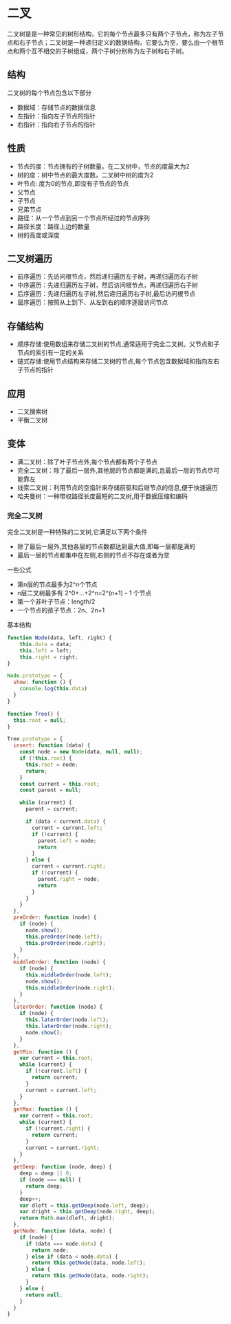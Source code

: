 # 二叉

二叉树是是一种常见的树形结构，它的每个节点最多只有两个子节点，称为左子节点和右子节点；二叉树是一种递归定义的数据结构，它要么为空，要么由一个根节点和两个互不相交的子树组成，两个子树分别称为左子树和右子树。

## 结构

二叉树的每个节点包含以下部分

- 数据域：存储节点的数据信息
- 左指针：指向左子节点的指针
- 右指针：指向右子节点的指针

## 性质

- 节点的度：节点拥有的子树数量。在二叉树中，节点的度最大为2
- 树的度：树中节点的最大度数。二叉树中树的度为2
- 叶节点: 度为0的节点,即没有子节点的节点
- 父节点
- 子节点
- 兄弟节点
- 路径：从一个节点到另一个节点所经过的节点序列
- 路径长度：路径上边的数量
- 树的高度或深度

## 二叉树遍历

- 前序遍历：先访问根节点，然后递归遍历左子树，再递归遍历右子树
- 中序遍历：先递归遍历左子树，然后访问根节点，再递归遍历右子树
- 后序遍历：先递归遍历左子树,然后递归遍历右子树,最后访问根节点
- 层序遍历：按照从上到下、从左到右的顺序逐层访问节点

## 存储结构

- 顺序存储:使用数组来存储二叉树的节点,通常适用于完全二叉树。父节点和子节点的索引有一定的关系
- 链式存储:使用节点结构来存储二叉树的节点,每个节点包含数据域和指向左右子节点的指针

## 应用

- 二叉搜索树
- 平衡二叉树

## 变体

- 满二叉树：除了叶子节点外,每个节点都有两个子节点
- 完全二叉树：除了最后一层外,其他层的节点都是满的,且最后一层的节点尽可能靠左
- 线索二叉树：利用节点的空指针来存储前驱和后继节点的信息,便于快速遍历
- 哈夫曼树：一种带权路径长度最短的二叉树,用于数据压缩和编码

### 完全二叉树

完全二叉树是一种特殊的二叉树,它满足以下两个条件

- 除了最后一层外,其他各层的节点数都达到最大值,即每一层都是满的
- 最后一层的节点都集中在左侧,右侧的节点不存在或者为空

一些公式

- 第n层的节点最多为2^n个节点
- n层二叉树最多有 2^0+...+2^n=2^(n+1) - 1 个节点
- 第一个非叶子节点：length/2
- 一个节点的孩子节点：2n、2n+1

基本结构

```js
function Node(data, left, right) {
    this.data = data;
    this.left = left;
    this.right = right;
}

Node.prototype = {
  show: function () {
    console.log(this.data)
  }
}

function Tree() {
  this.root = null;
}

Tree.prototype = {
  insert: function (data) {
    const node = new Node(data, null, null);
    if (!this.root) {
      this.root = node;
      return;
    }
    const current = this.root;
    const parent = null;

    while (current) {
      parent = current;

      if (data < current.data) {
        current = current.left;
        if (!current) {
          parent.left = node;
          return
        }
      } else {
        current = current.right;
        if (!current) {
          parent.right = node;
          return
        }
      }
    }
  },
  preOrder: function (node) {
    if (node) {
      node.show();
      this.preOrder(node.left);
      this.preOrder(node.right);
    }
  },
  middleOrder: function (node) {
    if (node) {
      this.middleOrder(node.left);
      node.show();
      this.middleOrder(node.right);
    }
  },
  laterOrder: function (node) {
    if (node) {
      this.laterOrder(node.left);
      this.laterOrder(node.right);
      node.show();
    }
  },
  getMin: function () {
    var current = this.root;
    while (current) {
      if (!current.left) {
        return current;
      }
      current = current.left;
    }
  },
  getMax: function () {
    var current = this.root;
    while (current) {
      if (!current.right) {
        return current;
      }
      current = current.right;
    }
  },
  getDeep: function (node, deep) {
    deep = deep || 0;
    if (node === null) {
      return deep;
    }
    deep++;
    var dleft = this.getDeep(node.left, deep);
    var dright = this.getDeep(node.right, deep);
    return Math.max(dleft, dright);
  },
  getNode: function (data, node) {
    if (node) {
      if (data === node.data) {
        return node;
      } else if (data < node.data) {
        return this.getNode(data, node.left);
      } else {
        return this.getNode(data, node.right);
      }
    } else {
      return null;
    }
  }
}
```
